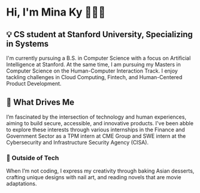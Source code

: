 # Hi, I'm Mina Ky 👩🏻‍💻

## 💡 CS student at Stanford University, Specializing in Systems
I'm currently pursuing a B.S. in Computer Science with a focus on Artificial Intelligence at Stanford. At the same time, I am pursuing my Masters in Computer Science on the Human-Computer Interaction Track. I enjoy tackling challenges in Cloud Computing, Fintech, and Human-Centered Product Development.
## 🌱 What Drives Me
I’m fascinated by the intersection of technology and human experiences, aiming to build secure, accessible, and innovative products. I've been abble to explore these interests through various internships in the Finance and Government Sector as a TPM intern at CME Group and SWE intern at the Cybersecurity and Infrastructure Security Agency (CISA).
### 🍰 Outside of Tech
When I’m not coding, I express my creativity through baking Asian desserts, crafting unique designs with nail art, and reading novels that are movie adaptations.
